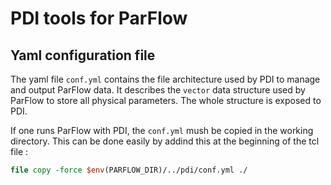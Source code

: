 # PDI tools for ParFlow

## Yaml configuration file

The yaml file `conf.yml` contains the file architecture used by PDI to manage and output ParFlow data.
It describes the `vector` data structure used by ParFlow to store all physical parameters.
The whole structure is exposed to PDI.

If one runs ParFlow with PDI, the `conf.yml` mush be copied in the working directory.
This can be done easily by addind this at the beginning of the tcl file :

```tcl
file copy -force $env(PARFLOW_DIR)/../pdi/conf.yml ./
```

